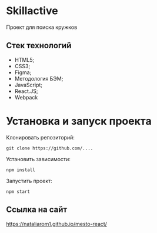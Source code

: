# Skillactive

Проект для поиска кружков

## **Стек технологий**

- HTML5;
- CSS3;
- Figma;
- Методология БЭМ;
- JavaScript;
- React.JS;
- Webpack

# **Установка и запуск проекта**

Клонировать репозиторий:

    git clone https://github.com/....
    
Установить зависимости:

    npm install


Запустить проект:

    npm start

## **Ссылка на сайт**

https://nataliarom1.github.io/mesto-react/